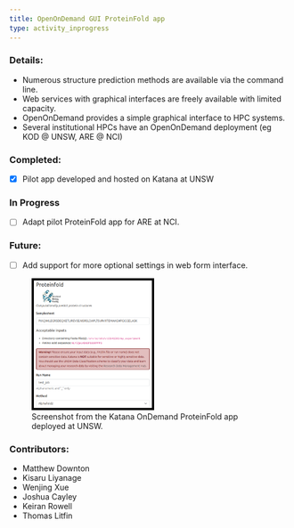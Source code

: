 ```yaml
---
title: OpenOnDemand GUI ProteinFold app
type: activity_inprogress
---
```


### Details:

- Numerous structure prediction methods are available via the command line.
- Web services with graphical interfaces are freely available with limited capacity.
- OpenOnDemand provides a simple graphical interface to HPC systems. 
- Several institutional HPCs have an OpenOnDemand deployment (eg KOD @ UNSW, ARE @ NCI)

### Completed:
- [x] Pilot app developed and hosted on Katana at UNSW

### In Progress
- [ ] Adapt pilot ProteinFold app for ARE at NCI.

### Future:
- [ ] Add support for more optional settings in web form interface.

<figure>
<img src= "images/activities/ood-proteinfold.png" alt="KOD-proteinfold" style="border: 4px solid black; width: 50%; height: 50%">
<figcaption> Screenshot from the Katana OnDemand ProteinFold app deployed at UNSW.</figcaption>
</figure>

### Contributors:

- Matthew Downton
- Kisaru Liyanage
- Wenjing Xue
- Joshua Cayley
- Keiran Rowell
- Thomas Litfin